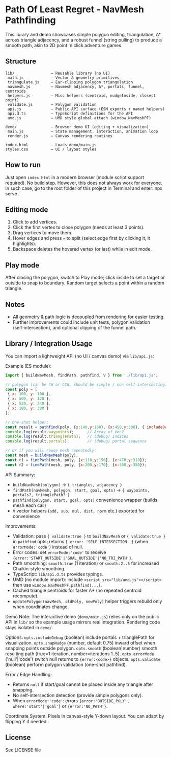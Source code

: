 Path Of Least Regret - NavMesh Pathfinding
========================

This library and demo showcases simple polygon editing, triangulation, A* across triangle adjacency, and a robust funnel (string pulling) to produce a smooth path, akin to 2D point 'n click adventure games.

Structure
---------

```text
lib/                – Reusable library (no UI)
 math.js            – Vector & geometry primitives
 triangulate.js     – Ear‑clipping polygon triangulation
 navmesh.js         – Navmesh adjacency, A*, portals, funnel, centroids
 helpers.js         – Misc helpers (centroid, nudgeInside, closest point)
 validate.js        – Polygon validation
 api.js             – Public API surface (ESM exports + named helpers)
 api.d.ts           – TypeScript definitions for the API
 umd.js             – UMD style global attach (window.NavMeshPF)

demo/               – Browser demo UI (editing + visualization)
 main.js            – State management, interaction, animation loop
 render.js          – Canvas rendering routines

index.html          – Loads demo/main.js
styles.css          – UI / layout styles
```

How to run
----------

Just open `index.html` in a modern browser (module script support required). No build step.
However, this does not always work for everyone. In such case, go to the root folder of this project in Terminal and enter: npx serve .

Editing mode
------------

1. Click to add vertices.
2. Click the first vertex to close polygon (needs at least 3 points).
3. Drag vertices to move them.
4. Hover edges and press `=` to split (select edge first by clicking it, it highlights).
5. Backspace deletes the hovered vertex (or last) while in edit mode.

Play mode
---------

After closing the polygon, switch to Play mode; click inside to set a target or outside to snap to boundary. Random target selects a point within a random triangle.

Notes
-----

- All geometry & path logic is decoupled from rendering for easier testing.
- Further improvements could include unit tests, polygon validation (self‑intersection), and optional clipping of the funnel path.

Library / Integration Usage
---------------------------

You can import a lightweight API (no UI / canvas demo) via `lib/api.js`:

Example (ES module):

```js
import { buildNavMesh, findPath, pathfind, V } from './lib/api.js';

// polygon (can be CW or CCW, should be simple / non self-intersecting)
const poly = [
 { x: 100, y: 100 },
 { x: 500, y: 120 },
 { x: 520, y: 340 },
 { x: 180, y: 380 }
];

// One-shot helper:
const result = pathfind(poly, {x:140,y:160}, {x:450,y:300}, { includeDebug: true });
console.log(result.waypoints);      // Array of Vec2
console.log(result.trianglePath);   // (debug) indices
console.log(result.portals);        // (debug) portal sequence

// Or if you will reuse mesh repeatedly:
const mesh = buildNavMesh(poly);
const r1 = findPath(mesh, poly, {x:110,y:150}, {x:470,y:310});
const r2 = findPath(mesh, poly, {x:200,y:170}, {x:300,y:350});
```

API Summary:

- `buildNavMesh(polygon)` -> `{ triangles, adjacency }`
- `findPath(navMesh, polygon, start, goal, opts)` -> `{ waypoints, portals?, trianglePath? }`
- `pathfind(polygon, start, goal, opts)` convenience wrapper (builds mesh each call)
- `V` vector helpers (`add, sub, mul, dist, norm` etc.) exported for convenience

Improvements:

- Validation: pass `{ validate:true }` to `buildNavMesh` or `{ validate:true }` in `pathfind` opts; returns `{ error: 'SELF_INTERSECTION' }` (when `errorMode:'code'`) instead of null.
- Error codes: set `errorMode:'code'` to receive `{error:'START_OUTSIDE'|'GOAL_OUTSIDE'|'NO_TRI_PATH'}`.
- Path smoothing: `smooth:true` (1 iteration) or `smooth:2..5` for increased Chaikin-style smoothing.
- TypeScript: `lib/api.d.ts` provides typings.
- UMD (no module import): include `<script src="lib/umd.js"></script>` then use `window.NavMeshPF.pathfind(...)`.
- Cached triangle centroids for faster A* (no repeated centroid recompute).
- `updatePolygon(navMesh, oldPoly, newPoly)` helper triggers rebuild only when coordinates change.

Demo Note:
The interactive demo (`demo/main.js`) relies only on the public API in `lib/` so the example usage mirrors real integration. Rendering code stays isolated in `demo/`.

Options:
`opts.includeDebug` (boolean) include portals + trianglePath for visualization.
`opts.snapNudge` (number, default 0.75) inward offset when snapping points outside polygon.
 `opts.smooth` (boolean|number) smooth resulting path (true=1 iteration, number=iterations 1..5).
 `opts.errorMode` ('null'|'code') switch null returns to `{error:<code>}` objects.
 `opts.validate` (boolean) perform polygon validation (one-shot pathfind).

Error / Edge Handling:

- Returns `null` if start/goal cannot be placed inside any triangle after snapping.
- No self-intersection detection (provide simple polygons only).
- When `errorMode:'code'`: errors `{error:'OUTSIDE_POLY', where:'start'|'goal'}` or `{error:'NO_PATH'}`.

Coordinate System:
Pixels in canvas-style Y-down layout. You can adapt by flipping Y if needed.

License
-------

See LICENSE file
